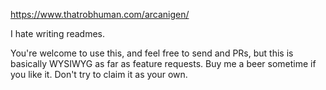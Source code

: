 https://www.thatrobhuman.com/arcanigen/

I hate writing readmes.

You're welcome to use this, and feel free to send and PRs, but this is basically WYSIWYG as far as feature requests. Buy me a beer sometime if you like it. Don't try to claim it as your own.
